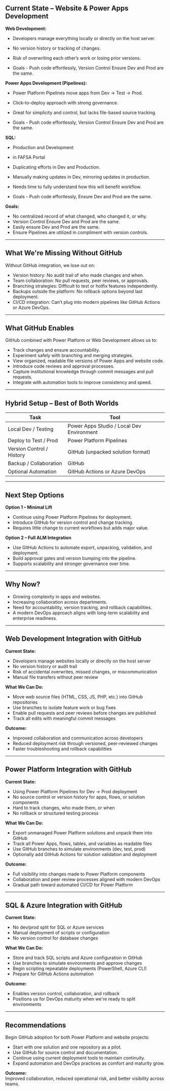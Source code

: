 
##  Current State – Website & Power Apps Development

**Web Development:**
- Developers manage everything locally or directly on the host server.
- No version history or tracking of changes.
- Risk of overwriting each other’s work or losing prior versions.

- Goals - Push code effortlessly, Version Control Ensure Dev and Prod are the same. 

**Power Apps Development (Pipelines):**
- Power Platform Pipelines move apps from Dev → Test → Prod.
- Click-to-deploy approach with strong governance.
- Great for simplicity and control, but lacks file-based source tracking.

- Goals - Push code effortlessly, Version Control Ensure Dev and Prod are the same. 

**SQL:**
- Production and Development
- in FAFSA Portal
- Duplicating efforts in Dev and Production.
- Manually making updates in Dev, mirroring updates in production.
- Needs time to fully understand how this will benefit workflow.

- Goals - Push code effortlessly, Ensure Dev and Prod are the same. 



**Goals:**  
- No centralized record of what changed, who changed it, or why.
- Version Control Ensure Dev and Prod are the same.
- Easily ensure Dev and Prod are the same.
- Ensure Pipelines are utilized in compliment with version controls.


---
 
## What We're Missing Without GitHub
Without GitHub integration, we lose out on:

- Version history: No audit trail of who made changes and when.
- Team collaboration: No pull requests, peer reviews, or approvals.
- Branching strategies: Difficult to test or hotfix features independently.
- Backups outside the platform: No rollback options beyond last deployment.
- CI/CD integration: Can’t plug into modern pipelines like GitHub Actions or Azure DevOps.

---

## What GitHub Enables

GitHub combined with Power Platform or Web Development allows us to:

- Track changes and ensure accountability.
- Experiment safely with branching and merging strategies.
- View organized, readable file versions of Power Apps and website code.
- Introduce code reviews and approval processes.
- Capture institutional knowledge through commit messages and pull requests.
- Integrate with automation tools to improve consistency and speed.

---

## Hybrid Setup – Best of Both Worlds

| Task                      | Tool                                      |
|---------------------------|-------------------------------------------|
| Local Dev / Testing       | Power Apps Studio / Local Dev Environment |
| Deploy to Test / Prod     | Power Platform Pipelines                  |
| Version Control / History | GitHub (unpacked solution format)         |
| Backup / Collaboration    | GitHub                                    |
| Optional Automation       | GitHub Actions or Azure DevOps            |

---

## Next Step Options

**Option 1 – Minimal Lift**
- Continue using Power Platform Pipelines for deployment.
- Introduce GitHub for version control and change tracking.
- Requires little change to current workflows but adds major value.

**Option 2 – Full ALM Integration**
- Use GitHub Actions to automate export, unpacking, validation, and deployment.
- Build approval gates and version bumping into the pipeline.
- Supports scalability and stronger governance over time.

---

## Why Now?

- Growing complexity in apps and websites.
- Increasing collaboration across departments.
- Need for accountability, version tracking, and rollback capabilities.
- A modern DevOps approach aligns with long-term scalability and enterprise readiness.

---
## Web Development Integration with GitHub

**Current State:**
- Developers manage websites locally or directly on the host server
- No version history or audit trail
- Risk of accidental overwrites, missed changes, or miscommunication
- Manual file transfers without peer review

**What We Can Do:**
- Move web source files (HTML, CSS, JS, PHP, etc.) into GitHub repositories
- Use branches to isolate feature work or bug fixes
- Enable pull requests and peer reviews before changes are published
- Track all edits with meaningful commit messages

**Outcome:**
- Improved collaboration and communication across developers
- Reduced deployment risk through versioned, peer-reviewed changes
- Faster troubleshooting and rollback capabilities

---
## Power Platform Integration with GitHub

**Current State:**
- Using Power Platform Pipelines for Dev → Prod deployment
- No source control or version history for apps, flows, or solution components
- Hard to track changes, who made them, or when
- No rollback or structured testing process

**What We Can Do:**
- Export unmanaged Power Platform solutions and unpack them into GitHub
- Track all Power Apps, flows, tables, and variables as readable files
- Use GitHub branches to simulate environments (dev, test, prod)
- Optionally add GitHub Actions for solution validation and deployment

**Outcome:**
- Full visibility into changes made to Power Platform components
- Collaboration and peer review processes aligned with modern DevOps
- Gradual path toward automated CI/CD for Power Platform

---
## SQL & Azure Integration with GitHub

**Current State:**
- No dev/prod split for SQL or Azure services
- Manual deployment of scripts or configuration
- No version control for database changes

**What We Can Do:**
- Store and track SQL scripts and Azure configuration in GitHub
- Use branches to simulate environments and approve changes
- Begin scripting repeatable deployments (PowerShell, Azure CLI)
- Prepare for GitHub Actions automation

**Outcome:**
- Enables version control, collaboration, and rollback
- Positions us for DevOps maturity when we're ready to split environments

---


## Recommendations

Begin GitHub adoption for both Power Platform and website projects:

- Start with one solution and one repository as a pilot.
- Use GitHub for source control and documentation.
- Continue using current deployment tools to maintain continuity.
- Expand automation and DevOps practices as comfort and maturity grow.

**Outcome:**  
Improved collaboration, reduced operational risk, and better visibility across teams.
